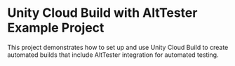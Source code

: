 # Unity Cloud Build with AltTester Example Project

This project demonstrates how to set up and use Unity Cloud Build to create automated builds that include AltTester integration for automated testing.
